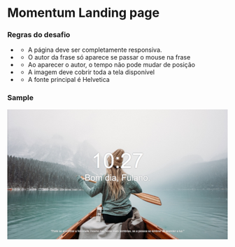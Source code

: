# Momentum Landing page
  ### Regras do desafio
  
   - * A página deve ser completamente responsiva.
   - * O autor da frase só aparece se passar o mouse na frase
   - * Ao aparecer o autor, o tempo não pode mudar de posição
   - * A imagem deve cobrir toda a tela disponível
   - * A fonte principal é Helvetica


### Sample

<p align='center'>
  <img src=./.github/sample.png with='100%'>
<p>